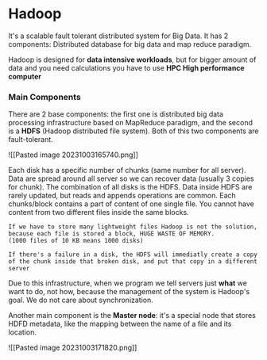 # Hadoop

It's a scalable fault tolerant distributed system for Big Data.
It has 2 components: Distributed database for big data and map reduce paradigm.

Hadoop is designed for **data intensive workloads**, but for bigger amount of data and you need calculations you have to use **HPC High performance computer**

### Main Components
There are 2 base components: the first one is distributed big data processing infrastructure based on MapReduce paradigm, and the second is a **HDFS** (Hadoop distributed file system).
Both of this two components are fault-tolerant.

![[Pasted image 20231003165740.png]]

Each disk has a specific number of chunks (same number for all server). Data are spread around all server so we can recover data (usually 3 copies for chunk).
The combination of all disks is the HDFS.
Data inside HDFS are rarely updated, but reads and appends operations are common.
Each chunks/block contains a part of content of one single file.
You cannot have content from two different files inside the same blocks.

```ad-important
If we have to store many lightweight files Hadoop is not the solution, because each file is stored a block, HUGE WASTE OF MEMORY.
(1000 files of 10 KB means 1000 disks)
```

```ad-note
If there's a failure in a disk, the HDFS will immediatly create a copy of the chunk inside that broken disk, and put that copy in a different server 
```

Due to this infrastructure, when we program we tell servers just **what** we want to do, not how, because the management of the system is Hadoop's goal. We do not care about synchronization. 

Another main component is the **Master node**: it's a special node that stores HDFD metadata, like the mapping between the name of a file and its location.

![[Pasted image 20231003171820.png]]
